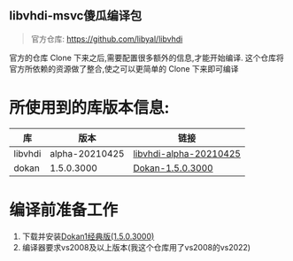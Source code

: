 libvhdi-msvc傻瓜编译包
----
> 官方仓库: https://github.com/libyal/libvhdi

官方的仓库 Clone 下来之后,需要配置很多额外的信息,才能开始编译. 这个仓库将官方所依赖的资源做了整合,使之可以更简单的 Clone 下来即可编译


# 所使用到的库版本信息:
|库|版本|链接|
|--|--|--|
|libvhdi|alpha-20210425|[libvhdi-alpha-20210425](https://github.com/libyal/libvhdi/archive/refs/tags/20210425.zip)|
|dokan|1.5.0.3000|[Dokan-1.5.0.3000](https://github.com/dokan-dev/dokany/releases/download/v1.5.0.3000/DokanSetup.exe)|


# 编译前准备工作
1. 下载并安装[Dokan1经典版(1.5.0.3000)](https://github.com/dokan-dev/dokany/releases/download/v1.5.0.3000/DokanSetup.exe)
2. 编译器要求vs2008及以上版本(我这个仓库用了vs2008的vs2022)